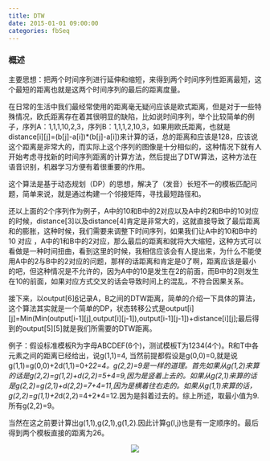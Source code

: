 ```yaml
---
title: DTW
date: 2015-01-01 09:00:00
categories: fbSeq
---
```


<script type="text/javascript" src="http://cdn.mathjax.org/mathjax/latest/MathJax.js?config=default"></script>

### 概述

   主要思想：把两个时间序列进行延伸和缩短，来得到两个时间序列性距离最短，这个最短的距离也就是这两个时间序列的最后的距离度量。

   在日常的生活中我们最经常使用的距离毫无疑问应该是欧式距离，但是对于一些特殊情况，欧氏距离存在着其很明显的缺陷，比如说时间序列，举个比较简单的例子，序列A：1,1,1,10,2,3，序列B：1,1,1,2,10,3，如果用欧氏距离，也就是distance[i][j]=(b[j]-a[i])*(b[j]-a[i])来计算的话，总的距离和应该是128，应该说这个距离是非常大的，而实际上这个序列的图像是十分相似的，这种情况下就有人开始考虑寻找新的时间序列距离的计算方法，然后提出了DTW算法，这种方法在语音识别，机器学习方便有着很重要的作用。

   这个算法是基于动态规划（DP）的思想，解决了（发音）长短不一的模板匹配问题，简单来说，就是通过构建一个邻接矩阵，寻找最短路径和。

   还以上面的2个序列作为例子，A中的10和B中的2对应以及A中的2和B中的10对应的时候，distance[3]以及distance[4]肯定是非常大的，这就直接导致了最后距离和的膨胀，这种时候，我们需要来调整下时间序列，如果我们让A中的10和B中的10 对应 ，A中的1和B中的2对应，那么最后的距离和就将大大缩短，这种方式可以看做是一种时间扭曲，看到这里的时候，我相信应该会有人提出来，为什么不能使用A中的2与B中的2对应的问题，那样的话距离和肯定是0了啊，距离应该是最小的吧，但这种情况是不允许的，因为A中的10是发生在2的前面，而B中的2则发生在10的前面，如果对应方式交叉的话会导致时间上的混乱，不符合因果关系。

   接下来，以output[6][6](所有的记录下标从1开始，开始的时候全部置0)记录A，B之间的DTW距离，简单的介绍一下具体的算法，这个算法其实就是一个简单的DP，状态转移公式是output[i][j]=Min(Min(output[i-1][j],output[i][j-1]),output[i-1][j-1])+distance[i][j];最后得到的output[5][5]就是我们所需要的DTW距离。

   例子：假设标准模板R为字母ABCDEF(6个)，测试模板T为1234(4个)。R和T中各元素之间的距离已经给出，说g(1,1)=4, 当然前提都假设是g(0,0)=0,就是说g(1,1)=g(0,0)+2d(1,1)=0+2*2=4。g(2,2)=9是一样的道理。首先如果从g(1,2)来算的话是g(2,2)=g(1,2)+d(2,2)=5+4=9,因为是竖着上去的。如果从g(2,1)来算的话是g(2,2)=g(2,1)+d(2,2)=7+4=11,因为是横着往右走的。如果从g(1,1)来算的话，g(2,2)=g(1,1)+2*d(2,2)=4+2*4=12.因为是斜着过去的。综上所述，取最小值为9. 所有g(2,2)=9。

   当然在这之前要计算出g(1,1),g(2,1),g(1,2).因此计算g(I,j)也是有一定顺序的。最后得到两个模板直接的距离为26。
   
   <center><img src="{{ site.baseurl }}/images/pdBase/seq_dtw1.png"></center>
